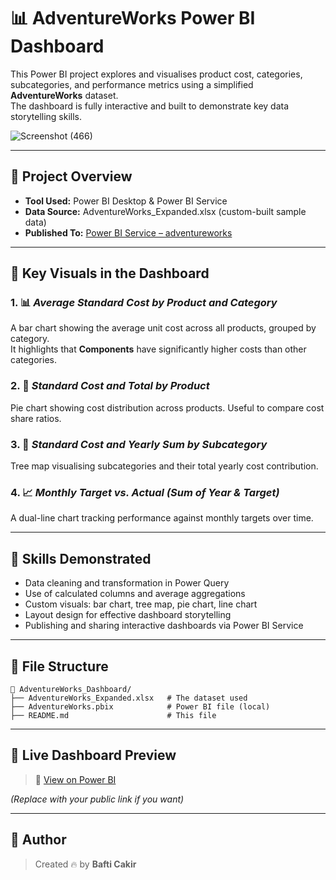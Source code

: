 # 📊 AdventureWorks Power BI Dashboard

This Power BI project explores and visualises product cost, categories, subcategories, and performance metrics using a simplified **AdventureWorks** dataset.  
The dashboard is fully interactive and built to demonstrate key data storytelling skills.

![Screenshot (466)](https://github.com/user-attachments/assets/8598a9a1-9c98-41e4-a9ce-40dd3c484d30)

---

## 🚀 Project Overview

- **Tool Used:** Power BI Desktop & Power BI Service  
- **Data Source:** AdventureWorks_Expanded.xlsx (custom-built sample data)  
- **Published To:** [Power BI Service – adventureworks](https://app.powerbi.com/)

---

## 📌 Key Visuals in the Dashboard

### 1. 📊 *Average Standard Cost by Product and Category*
A bar chart showing the average unit cost across all products, grouped by category.  
It highlights that **Components** have significantly higher costs than other categories.

### 2. 🥧 *Standard Cost and Total by Product*
Pie chart showing cost distribution across products. Useful to compare cost share ratios.

### 3. 🧩 *Standard Cost and Yearly Sum by Subcategory*
Tree map visualising subcategories and their total yearly cost contribution.

### 4. 📈 *Monthly Target vs. Actual (Sum of Year & Target)*
A dual-line chart tracking performance against monthly targets over time.

---

## 🧠 Skills Demonstrated

- Data cleaning and transformation in Power Query  
- Use of calculated columns and average aggregations  
- Custom visuals: bar chart, tree map, pie chart, line chart  
- Layout design for effective dashboard storytelling  
- Publishing and sharing interactive dashboards via Power BI Service

---

## 📂 File Structure

```
📁 AdventureWorks_Dashboard/
├── AdventureWorks_Expanded.xlsx   # The dataset used
├── AdventureWorks.pbix            # Power BI file (local)
├── README.md                      # This file
```

---

## 🧭 Live Dashboard Preview

> 🔗 [View on Power BI](https://app.powerbi.com/...)

_(Replace with your public link if you want)_

---

## 🙌 Author

> Created 🔥 by **Bafti Cakir**

